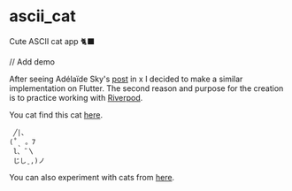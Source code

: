 # ascii_cat

Cute ASCII cat app 🐈‍⬛

// Add demo

After seeing Adélaïde Sky's [post](https://x.com/adelen_sky/status/1881077766604640690) in x I decided to make a similar implementation on Flutter. The second reason and purpose for the creation is to practice working with [Riverpod](https://riverpod.dev).

You cat find this cat [here](https://emojicombos.com/cat).
```
 ╱|、
(˚ˎ 。7
 l、˜〵
 じしˍ,)ノ
```

You can also experiment with cats from [here](https://2ch-aa.blogspot.com/2018/06/625.html).